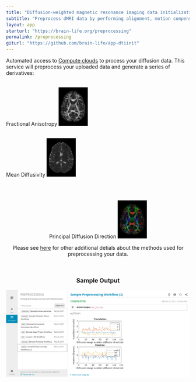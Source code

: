 ```yaml
---
title: "Diffusion-weighted magnetic resonance imaging data initialization"
subtitle: "Preprocess dMRI data by performing alignment, motion compensation, eddy current correction and "
layout: app
starturl: "https://brain-life.org/preprocessing"
permalink: /preprocessing
giturl: "https://github.com/brain-life/app-dtiinit"
---
```


Automated access to [Compute clouds](https://jetstream-cloud.org) to process your diffusion data. This service will preprocess your uploaded data and generate a series of derivatives:

<br>
Fractional Anisotropy <img src="/images/preprocessing/fa.jpg" width="80px;">
<left>
<br>

<br> Mean Diffusivity <img src="/images/preprocessing/md.jpg" width="80px;"> 
<center>
<br>

<br> Principal Diffusion Direction <img src="/images/preprocessing/vector.jpg" width="80px"> 
<right>
<br>

Please see [here](https://github.com/vistalab/vistasoft/wiki/DWI-Files) for other additional detials about the methods used for preprocessing your data.

<br>
<h3>Sample Output</h3>
<center>
<img src="/images/screenshots/dtiinit.png" class="screenshot">
</center>
<br>
